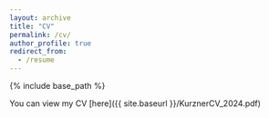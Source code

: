 ```yaml
---
layout: archive
title: "CV"
permalink: /cv/
author_profile: true
redirect_from:
  - /resume
---
```


{% include base_path %}

You can view my CV [here]({{ site.baseurl }}/KurznerCV_2024.pdf)
